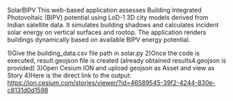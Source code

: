 SolarBIPV
This web-based application assesses Building Integrated Photovoltaic (BIPV) potential using LoD-1 3D city models derived from Indian satellite data. It simulates building shadows and calculates incident solar energy on vertical surfaces and rootop. The application renders buildings dynamically based on available BIPV energy potential.

1)Give the building_data.csv file path in solar.py
2)Once the code is executed, result.geojson file is created (already obtained results4.geojson is provided)
3)Open Cesium ION and upload geojson as Asset and view as Story
4)Here is the direct link to the output:
https://ion.cesium.com/stories/viewer/?id=46589545-39f2-4244-830e-c8131d0d1598
